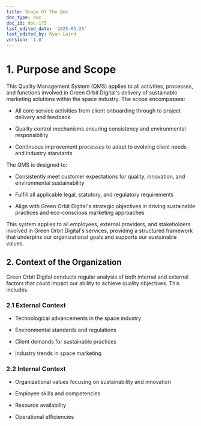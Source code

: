 ```yaml
---
title: Scope Of The Qms
doc_type: doc
doc_id: doc-175
last_edited_date: '2025-05-25'
last_edited_by: Ryan Laird
version: '1.0'
---
```


# 1. Purpose and Scope

This Quality Management System (QMS) applies to all activities, processes, and functions involved in Green Orbit Digital's delivery of sustainable marketing solutions within the space industry. The scope encompasses:

- All core service activities from client onboarding through to project delivery and feedback

- Quality control mechanisms ensuring consistency and environmental responsibility

- Continuous improvement processes to adapt to evolving client needs and industry standards

The QMS is designed to:

- Consistently meet customer expectations for quality, innovation, and environmental sustainability

- Fulfill all applicable legal, statutory, and regulatory requirements

- Align with Green Orbit Digital's strategic objectives in driving sustainable practices and eco-conscious marketing approaches

This system applies to all employees, external providers, and stakeholders involved in Green Orbit Digital's services, providing a structured framework that underpins our organizational goals and supports our sustainable values.

## 2. Context of the Organization

Green Orbit Digital conducts regular analysis of both internal and external factors that could impact our ability to achieve quality objectives. This includes:

### 2.1 External Context

- Technological advancements in the space industry

- Environmental standards and regulations

- Client demands for sustainable practices

- Industry trends in space marketing

### 2.2 Internal Context

- Organizational values focusing on sustainability and innovation

- Employee skills and competencies

- Resource availability

- Operational efficiencies
